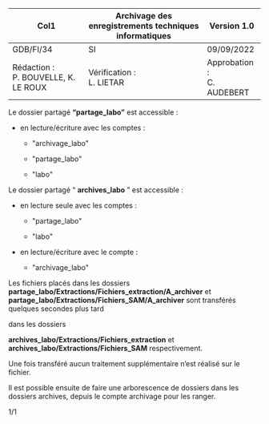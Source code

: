 |Col1|Archivage des enregistrements techniques<br>informatiques|Version 1.0|
|---|---|---|
|GDB/FI/34|SI|09/09/2022|
|Rédaction :<br>P. BOUVELLE, K. LE ROUX|Vérification :<br>L. LIETAR|Approbation :<br>C. AUDEBERT|


Le dossier partagé **“partage_labo”** est accessible :

  - en lecture/écriture avec les comptes :

    - "archivage_labo"

    - "partage_labo"

    - "labo"

Le dossier partagé “ **archives_labo** ” est accessible :

  - en lecture seule avec les comptes :

    - "partage_labo"

    - "labo"

  - en lecture/écriture avec le compte :

    - "archivage_labo"

Les fichiers placés dans les dossiers **partage_labo/Extractions/Fichiers_extraction/A_archiver** et
**partage_labo/Extractions/Fichiers_SAM/A_archiver** sont transférés quelques secondes plus tard

dans les dossiers

**archives_labo/Extractions/Fichiers_extraction** et **archives_labo/Extractions/Fichiers_SAM**
respectivement.

Une fois transféré aucun traitement supplémentaire n’est réalisé sur le fichier.

Il est possible ensuite de faire une arborescence de dossiers dans les dossiers archives, depuis le
compte archivage pour les ranger.

1/1

